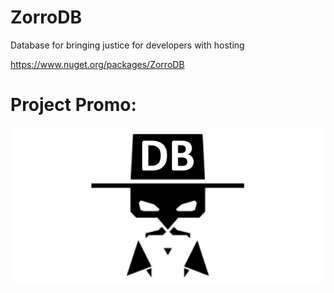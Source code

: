 # ZorroDB

Database for bringing justice for developers with hosting 

https://www.nuget.org/packages/ZorroDB

# Project Promo:

![1](https://github.com/omsdotnet/ZorroDB/blob/master/promo/640-320.png?raw=true)
